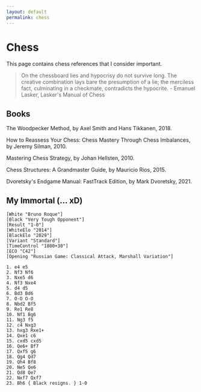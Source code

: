 ```yaml
---
layout: default
permalink: chess
---
```


# Chess

This page contains chess references that I consider important.

> On the chessboard lies and hypocrisy do not survive long. The creative combination lays bare the presumption of a lie; the merciless fact, culminating in a checkmate, contradicts the hypocrite. - Emanuel Lasker, Lasker's Manual of Chess

## Books

The Woodpecker Method, by Axel Smith and Hans Tikkanen, 2018.

How to Reassess Your Chess: Chess Mastery Through Chess Imbalances, by Jeremy Silman, 2010.

Mastering Chess Strategy, by Johan Hellsten, 2010.

Chess Structures: A Grandmaster Guide, by Mauricio Rios, 2015.

Dvoretsky's Endgame Manual: FastTrack Edition, by Mark Dvoretsky, 2021.

## My Immortal (... xD)

```chess
[White "Bruno Roque"]
[Black "Very Tough Opponent"]
[Result "1-0"]
[WhiteElo "2014"]
[BlackElo "2029"]
[Variant "Standard"]
[TimeControl "1800+30"]
[ECO "C42"]
[Opening "Russian Game: Classical Attack, Marshall Variation"]

1. e4 e5
2. Nf3 Nf6
3. Nxe5 d6
4. Nf3 Nxe4
5. d4 d5
6. Bd3 Bd6
7. O-O O-O
8. Nbd2 Bf5
9. Re1 Re8
10. Nf1 Bg6
11. Ng3 f5
12. c4 Nxg3
13. hxg3 Rxe1+
14. Qxe1 c6
15. cxd5 cxd5
16. Qe6+ Bf7
17. Qxf5 g6
18. Qg4 Qd7
19. Qh4 Bf8
20. Ne5 Qe6
21. Qd8 Qe7
22. Nxf7 Qxf7
23. Bh6 { Black resigns. } 1-0
```
